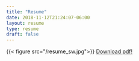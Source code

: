```yaml
---
title: "Resume"
date: 2018-11-12T21:24:07-06:00
layout: resume
type: resume
draft: false
---
```

{{< figure src="/resume_sw.jpg">}}
[Download pdf!](/resume_sw.pdf)
